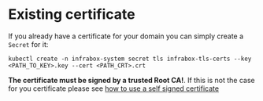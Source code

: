 # Existing certificate
If you already have a certificate for your domain you can simply create a `Secret` for it:

    kubectl create -n infrabox-system secret tls infrabox-tls-certs --key <PATH_TO_KEY>.key --cert <PATH_CRT>.crt

**The certificate must be signed by a trusted Root CA!**. If this is not the case for you certificate please see [how to use a self signed certificate](/docs/tls/self_signed.md)
